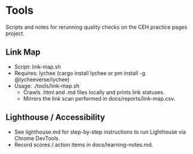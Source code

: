 # Tools

Scripts and notes for rerunning quality checks on the CEH practice pages project.

## Link Map
- Script: link-map.sh
- Requires: lychee (cargo install lychee or 
pm install -g @lycheeverse/lychee)
- Usage: ./tools/link-map.sh
  - Crawls .html and .md files locally and prints link statuses.
  - Mirrors the link scan performed in docs/reports/link-map.csv.

## Lighthouse / Accessibility
- See lighthouse.md for step-by-step instructions to run Lighthouse via Chrome DevTools.
- Record scores / action items in docs/learning-notes.md.